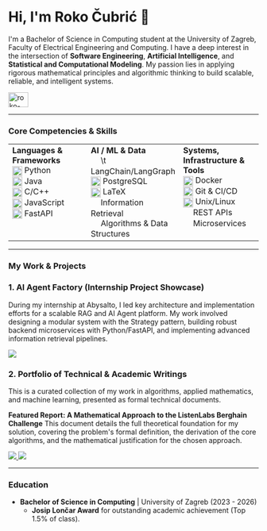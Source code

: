 # Hi, I'm Roko Čubrić 👋

I'm a Bachelor of Science in Computing student at the University of Zagreb, Faculty of Electrical Engineering and Computing. I have a deep interest in the intersection of **Software Engineering**, **Artificial Intelligence**, and **Statistical and Computational Modeling**. My passion lies in applying rigorous mathematical principles and algorithmic thinking to build scalable, reliable, and intelligent systems.

<p align="left">
  <a href="https://linkedin.com/in/roko-cubric" target="blank"><img align="center" src="https://raw.githubusercontent.com/rahuldkjain/github-profile-readme-generator/master/src/images/icons/Social/linked-in-alt.svg"  alt="roko-cubric" height="30" width="40" /></a>
</p>

---

### Core Competencies & Skills

<table>
  <tr>
    <td valign="top" width="33%">
      <strong>Languages & Frameworks</strong><br>
      <img src="https://cdn.jsdelivr.net/gh/devicons/devicon/icons/python/python-original.svg" alt="Python" width="20" height="20" style="vertical-align: middle;"> Python<br>
      <img src="https://cdn.jsdelivr.net/gh/devicons/devicon/icons/java/java-original.svg" alt="Java" width="20" height="20" style="vertical-align: middle;"> Java<br>
      <img src="https://cdn.jsdelivr.net/gh/devicons/devicon/icons/cplusplus/cplusplus-original.svg" alt="C++" width="20" height="20" style="vertical-align: middle;"> C/C++<br>
      <img src="https://cdn.jsdelivr.net/gh/devicons/devicon/icons/javascript/javascript-original.svg" alt="JavaScript" width="20" height="20" style="vertical-align: middle;"> JavaScript<br>
      <img src="https://cdn.jsdelivr.net/gh/devicons/devicon/icons/fastapi/fastapi-original.svg" alt="FastAPI" width="20" height="20" style="vertical-align: middle;"> FastAPI<br>
    </td>
    <td valign="top" width="33%">
      <strong>AI / ML & Data</strong><br>
      <span style="display: inline-block; width: 20px; height: 20px; vertical-align: middle;"></span>\t LangChain/LangGraph<br>
      <img src="https://cdn.jsdelivr.net/gh/devicons/devicon/icons/postgresql/postgresql-original.svg" alt="PostgreSQL" width="20" height="20" style="vertical-align: middle;"> PostgreSQL<br>
      <img src="https://cdn.jsdelivr.net/gh/devicons/devicon/icons/latex/latex-original.svg" alt="LaTeX" width="20" height="20" style="vertical-align: middle;"> LaTeX<br>
      <span style="display: inline-block; width: 20px; height: 20px; vertical-align: middle;"></span>Information Retrieval<br>
      <span style="display: inline-block; width: 20px; height: 20px; vertical-align: middle;"></span>Algorithms & Data Structures<br>
    </td>
    <td valign="top" width="33%">
      <strong>Systems, Infrastructure & Tools</strong><br>
      <img src="https://cdn.jsdelivr.net/gh/devicons/devicon/icons/docker/docker-original.svg" alt="Docker" width="20" height="20" style="vertical-align: middle;"> Docker<br>
      <img src="https://cdn.jsdelivr.net/gh/devicons/devicon/icons/git/git-original.svg" alt="Git" width="20" height="20" style="vertical-align: middle;"> Git & CI/CD<br>
      <img src="https://cdn.jsdelivr.net/gh/devicons/devicon/icons/linux/linux-original.svg" alt="Linux" width="20" height="20" style="vertical-align: middle;"> Unix/Linux<br>
      <span style="display: inline-block; width: 20px; height: 20px; vertical-align: middle;"></span>REST APIs<br>
      <span style="display: inline-block; width: 20px; height: 20px; vertical-align: middle;"></span>Microservices<br>
    </td>
  </tr>
</table>

---

### My Work & Projects

### 1. AI Agent Factory (Internship Project Showcase)
During my internship at Abysalto, I led key architecture and implementation efforts for a scalable RAG and AI Agent platform. My work involved designing a modular system with the Strategy pattern, building robust backend microservices with Python/FastAPI, and implementing advanced information retrieval pipelines.

<a href="https://github.com/[YOUR_USERNAME]/AI-Agent-RAG-Platform" target="blank">
  <img src="https://img.shields.io/badge/-View Project Showcase-blue?style=for-the-badge&logo=github">
</a>

### 2. Portfolio of Technical & Academic Writings
This is a curated collection of my work in algorithms, applied mathematics, and machine learning, presented as formal technical documents.

**Featured Report: A Mathematical Approach to the ListenLabs Berghain Challenge**
This document details the full theoretical foundation for my solution, covering the problem's formal definition, the derivation of the core algorithms, and the mathematical justification for the chosen approach.

<a href="https://github.com/[YOUR_USERNAME]/Technical-Writings/blob/main/berghain-challenge/Berghain_Challenge_Mathematical_Approach.pdf" target="blank">
  <img src="https://img.shields.io/badge/-Read the Berghain Challenge Report (PDF)-red?style=for-the-badge&logo=adobe-acrobat-reader">
</a>
<a href="https://github.com/[YOUR_USERNAME]/Technical-Writings" target="blank">
  <img src="https://img.shields.io/badge/-Explore All Writings-grey?style=for-the-badge&logo=github">
</a>

---

### Education

- **Bachelor of Science in Computing** | University of Zagreb (2023 - 2026)
  - **Josip Lončar Award** for outstanding academic achievement (Top 1.5% of class).
